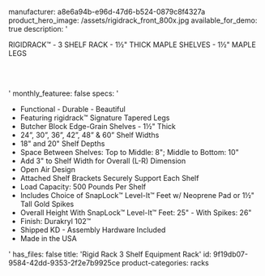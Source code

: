 manufacturer: a8e6a94b-e96d-47d6-b524-0879c8f4327a
product_hero_image: /assets/rigidrack_front_800x.jpg
available_for_demo: true
description: '<p>RIGIDRACK™ - 3 SHELF RACK - 1½" THICK MAPLE SHELVES - 1½" MAPLE LEGS</p><p><br><br></p>'
monthly_featuree: false
specs: '<ul><li>Functional - Durable - Beautiful</li><li>Featuring rigidrack™ Signature Tapered Legs</li><li>Butcher Block Edge-Grain Shelves - 1½" Thick</li><li>24”, 30”, 36”, 42”, 48” &amp; 60” Shelf Widths</li><li>18" and 20" Shelf Depths</li><li>Space Between Shelves: Top to Middle: 8"; Middle to Bottom: 10"</li><li>Add 3" to Shelf Width for Overall (L-R) Dimension</li><li>Open Air Design</li><li>Attached Shelf Brackets Securely Support Each Shelf</li><li>Load Capacity: 500 Pounds Per Shelf</li><li>Includes Choice of SnapLock™&nbsp;Level-It™ Feet w/ Neoprene Pad&nbsp;or&nbsp;1½" Tall Gold Spikes</li><li>Overall Height With SnapLock™ Level-It™ Feet: 25" - With Spikes: 26"&nbsp;</li><li>Finish: Durakryl 102™</li><li>Shipped KD - Assembly Hardware Included</li><li>Made in the USA</li></ul>'
has_files: false
title: 'Rigid Rack 3 Shelf Equipment Rack'
id: 9f19db07-9584-42dd-9353-2f2e7b9925ce
product-categories: racks
